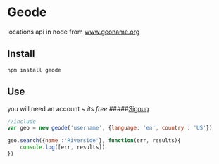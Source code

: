 # Geode

locations api in node from www.geoname.org

## Install

```shell
npm install geode
```

## Use

you will need an account ~ *its free*
#####[Signup](http://www.geonames.org/login)

```javascript
//include
var geo = new geode('username', {language: 'en', country : 'US'})

geo.search({name :'Riverside'}, function(err, results){
	console.log([err, results])
})
```

